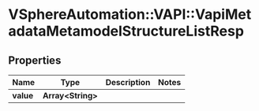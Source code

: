 # VSphereAutomation::VAPI::VapiMetadataMetamodelStructureListResp

## Properties
Name | Type | Description | Notes
------------ | ------------- | ------------- | -------------
**value** | **Array&lt;String&gt;** |  | 



